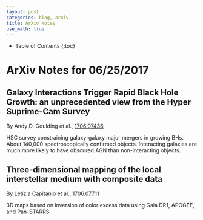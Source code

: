 ```yaml
---
layout: post
categories: blog, arxiv
title: ArXiv Notes
use_math: true
---
```


* Table of Contents
{:toc}


# ArXiv Notes for 06/25/2017

## Galaxy Interactions Trigger Rapid Black Hole Growth: an unprecedented view from the Hyper Suprime-Cam Survey

By Andy D. Goulding et al., [1706.07436](https://arxiv.org/abs/1706.07436)

HSC survey constraining galaxy-galaxy major mergers in growing BHs.  About 140,000 spectroscopically confirmed objects.  Interacting galaxies are
much more likely to have obscured AGN than non-interacting objects.  

## Three-dimensional mapping of the local interstellar medium with composite data

By Letizia Capitanio et al., [1706.07711](https://arxiv.org/abs/1706.07711)

3D maps based on inversion of color excess data using Gaia DR1, APOGEE, and Pan-STARRS.